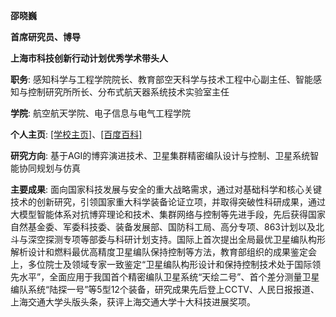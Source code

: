 **邵晓巍**

**首席研究员、博导**

**上海市科技创新行动计划优秀学术带头人**

**职务**: 感知科学与工程学院院长、教育部空天科学与技术工程中心副主任、智能感知与控制研究所所长、分布式航天器系统技术实验室主任

**学院**: 航空航天学院、电子信息与电气工程学院

**个人主页**: [[学校主页]](https://www.aero.sjtu.edu.cn/Data/View/1020)、[[百度百科]](https://baike.baidu.com/item/邵晓巍/59736028)

**研究方向**: 基于AGI的博弈演进技术、卫星集群精密编队设计与控制、卫星系统智能协同规划与仿真

**主要成果**: 面向国家科技发展与安全的重大战略需求，通过对基础科学和核心关键技术的创新研究，引领国家重大科学装备论证立项，并取得突破性科研成果，通过大模型智能体系对抗博弈理论和技术、集群网络与控制等先进手段，先后获得国家自然基金委、军委科技委、装备发展部、国防科工局、高分专项、863计划以及北斗与深空探测专项等部委与科研计划支持。国际上首次提出全局最优卫星编队构形解析设计和燃料最优高精度卫星编队保持控制等方法，教育部组织的成果鉴定会上，多位院士及领域专家一致鉴定“卫星编队构形设计和保持控制技术处于国际领先水平”，全面应用于我国首个精密编队卫星系统“天绘二号”、首个差分测量卫星编队系统“陆探一号”等5型12个装备，研究成果先后登上CCTV、人民日报报道、上海交通大学头版头条，获评上海交通大学十大科技进展奖项。